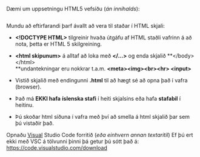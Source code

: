 Dæmi um uppsetningu HTML5 vefsíðu (*án innihalds*):

```HTML


``` 

Mundu að eftirfarandi þarf ávallt að vera til staðar í HTML skjali:

-   **\<!DOCTYPE HTML\>** tilgreinir hvaða útgáfu af HTML staðli vafrinn
    á að nota, þetta er HTML 5 skilgreining.

-   **\<html skipunum\>** á alltaf að loka með **\</\...\>** og enda
    skjalið **\</body\>\</html\>\
    **undantekningar eru nokkrar t.a.m. **\<meta\>\<img\>\<br\>\<hr\>
    \<input\>**

-   Vistið skjalið með endingunni **.html** til að hægt sé að opna það í
    vafra (browser).

-   Það má **EKKI hafa** **íslenska stafi** í heiti skjalsins eða hafa
    **stafabil** í heitinu.

-   Þú skoðar html síðuna í vafra með því að smella á html skjalið þar
    sem þú vistaðir það.



Opnaðu [Visual](http://www.sublimetext.com/3) Studio Code forritið (*eða
einhvern annan textaritil*) Ef þú ert ekki með VSC á tölvunni þinni þá
getur þú sótt það á: <https://code.visualstudio.com/download>


